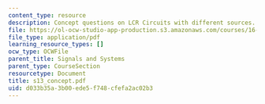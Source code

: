 ```yaml
---
content_type: resource
description: Concept questions on LCR Circuits with different sources.
file: https://ol-ocw-studio-app-production.s3.amazonaws.com/courses/16-01-unified-engineering-i-ii-iii-iv-fall-2005-spring-2006/d033b35a3b00ede5f748cfefa2ac02b3_s13_concept.pdf
file_type: application/pdf
learning_resource_types: []
ocw_type: OCWFile
parent_title: Signals and Systems
parent_type: CourseSection
resourcetype: Document
title: s13_concept.pdf
uid: d033b35a-3b00-ede5-f748-cfefa2ac02b3
---
```

